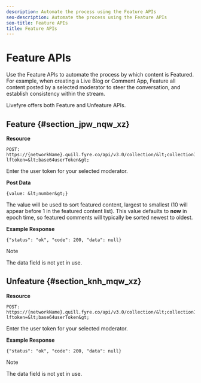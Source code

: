 ```yaml
---
description: Automate the process using the Feature APIs
seo-description: Automate the process using the Feature APIs
seo-title: Feature APIs
title: Feature APIs
---
```


# Feature APIs

Use the Feature APIs to automate the process by which content is Featured. For example, when creating a Live Blog or Comment App, Feature all content posted by a selected moderator to steer the conversation, and establish consistency within the stream.

Livefyre offers both Feature and Unfeature APIs.

## Feature {#section_jpw_nqw_xz}

**Resource**

```
POST: https://{networkName}.quill.fyre.co/api/v3.0/collection/&lt;collectionId&gt;/feature/&lt;commentId&gt;/?lftoken=&lt;base64userToken&gt;
```
Enter the user token for your selected moderator.

**Post Data**

```
{value: &lt;number&gt;}

```
The value will be used to sort featured content, largest to smallest (10 will appear before 1 in the featured content list). This value defaults to **now** in epoch time, so featured comments will typically be sorted newest to oldest.

**Example Response**

```
{"status": "ok", "code": 200, "data": null}

```
>[!NOTE]
>
>The data field is not yet in use.
## Unfeature {#section_knh_mqw_xz}

**Resource**

```
POST: https://{networkName}.quill.fyre.co/api/v3.0/collection/&lt;collectionId&gt;/unfeature/&lt;commentId&gt;/?lftoken=&lt;base64userToken&gt;
```
Enter the user token for your selected moderator.

**Example Response**

```
{"status": "ok", "code": 200, "data": null}

```
>[!NOTE]
>
>The data field is not yet in use.
